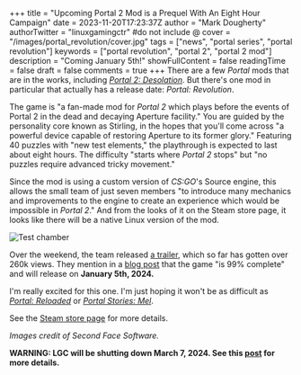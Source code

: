 +++
title = "Upcoming Portal 2 Mod is a Prequel With An Eight Hour Campaign"
date = 2023-11-20T17:23:37Z
author = "Mark Dougherty"
authorTwitter = "linuxgamingctr" #do not include @
cover = "/images/portal_revolution/cover.jpg"
tags = ["news", "portal series", "portal revolution"]
keywords = ["portal revolution", "portal 2", "portal 2 mod"]
description = "Coming January 5th!"
showFullContent = false
readingTime = false
draft = false
comments = true
+++
There are a few *Portal* mods that are in the works, including [*Portal 2: Desolation*](https://linuxgamingcentral.com/posts/portal_2_desolation/). But there's one mod in particular that actually has a release date: *Portal: Revolution*.

The game is "a fan-made mod for *Portal 2* which plays before the events of Portal 2 in the dead and decaying Aperture facility." You are guided by the personality core known as Stirling, in the hopes that you'll come across "a powerful device capable of restoring Aperture to its former glory." Featuring 40 puzzles with "new test elements," the playthrough is expected to last about eight hours. The difficulty "starts where *Portal 2* stops" but "no puzzles require advanced tricky movement."

Since the mod is using a custom version of *CS:GO*'s Source engine, this allows the small team of just seven members "to introduce many mechanics and improvements to the engine to create an experience which would be impossible in *Portal 2*." And from the looks of it on the Steam store page, it looks like there will be a native Linux version of the mod.

![Test chamber](/images/portal_revolution/test_chamber.jpg)

Over the weekend, the team released [a trailer](https://www.youtube.com/watch?v=cXczxIIvXJ0), which so far has gotten over 260k views. They mention in a [blog post](https://store.steampowered.com/news/app/601360/view/5872192466321613944?l=english) that the game "is 99% complete" and will release on **January 5th, 2024.**

I'm really excited for this one. I'm just hoping it won't be as difficult as [*Portal: Reloaded*](https://store.steampowered.com/app/1255980/Portal_Reloaded/) or [*Portal Stories: Mel*](https://store.steampowered.com/app/317400/Portal_Stories_Mel/).

See the [Steam store page](https://store.steampowered.com/app/601360/Portal_Revolution/) for more details.

*Images credit of Second Face Software.*

**WARNING: LGC will be shutting down March 7, 2024. See this [post](https://linuxgamingcentral.com/posts/the-end-of-lgc/) for more details.**
